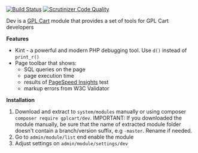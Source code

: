 [![Build Status](https://scrutinizer-ci.com/g/gplcart/dev/badges/build.png?b=master)](https://scrutinizer-ci.com/g/gplcart/dev/build-status/master)
[![Scrutinizer Code Quality](https://scrutinizer-ci.com/g/gplcart/dev/badges/quality-score.png?b=master)](https://scrutinizer-ci.com/g/gplcart/dev/?branch=master)

Dev is a [GPL Cart](https://github.com/gplcart/gplcart) module that provides a set of tools for GPL Cart developers

**Features**

- Kint - a powerful and modern PHP debugging tool. Use `d()` instead of `print_r()`
- Page toolbar that shows:
  - SQL queries on the page
  - page execution time
  - results of [PageSpeed Insights](https://developers.google.com/speed/docs/insights/about) test
  - markup errors from W3C Validator

**Installation**

1. Download and extract to `system/modules` manually or using composer `composer require gplcart/dev`. IMPORTANT: If you downloaded the module manually, be sure that the name of extracted module folder doesn't contain a branch/version suffix, e.g `-master`. Rename if needed.
2. Go to `admin/module/list` end enable the module
3. Adjust settings on `admin/module/settings/dev`